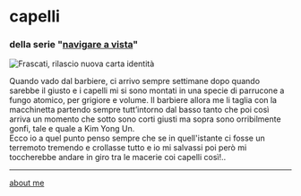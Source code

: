 # capelli    
### della serie "[navigare a vista](navigareavista.md)"  

![](https://live.staticflickr.com/65535/52732644113_1996dd5937_z.jpg "Frascati, rilascio nuova carta identità")  

Quando vado dal barbiere, ci arrivo sempre settimane dopo quando sarebbe il giusto e i capelli mi si sono montati in una specie di parrucone a fungo atomico, per grigiore e volume. Il barbiere allora me li taglia con la macchinetta partendo sempre tutt’intorno dal basso tanto che poi così arriva un momento che sotto sono corti giusti ma sopra sono orribilmente gonfi, tale e quale a Kim Yong Un.  
Ecco io a quel punto penso sempre che se in quell'istante ci fosse un terremoto tremendo e crollasse tutto e io mi salvassi poi però mi toccherebbe andare in giro tra le macerie coi capelli così!.. 

---    
[about me](https://about.me/cacioman)  
